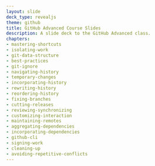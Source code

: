 ```yaml
---
layout: slide
deck_type: revealjs
theme: github
title: GitHub Advanced Course Slides
description: A slide deck to the GitHub Advanced class.
chapters:
- mastering-shortcuts
- isolating-work
- git-data-structure
- best-practices
- git-ignore
- navigating-history
- temporary-changes
- incorporating-history
- rewriting-history
- reordering-history
- fixing-branches
- cutting-releases
- reviewing-synchronizing
- customizing-interaction
- maintaining-remotes
- aggregating-dependencies
- incorporating-dependencies
- github-cli
- signing-work
- cleaning-up
- avoiding-repetitive-conflicts
---
```

